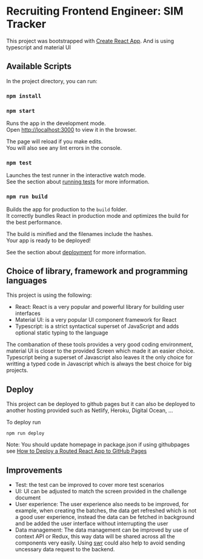 # Recruiting Frontend Engineer: SIM Tracker

This project was bootstrapped with [Create React App](https://github.com/facebook/create-react-app). And is using typescript and material UI 

## Available Scripts

In the project directory, you can run:

### `npm install`

### `npm start`

Runs the app in the development mode.\
Open [http://localhost:3000](http://localhost:3000) to view it in the browser.

The page will reload if you make edits.\
You will also see any lint errors in the console.

### `npm test`

Launches the test runner in the interactive watch mode.\
See the section about [running tests](https://facebook.github.io/create-react-app/docs/running-tests) for more information.

### `npm run build`

Builds the app for production to the `build` folder.\
It correctly bundles React in production mode and optimizes the build for the best performance.

The build is minified and the filenames include the hashes.\
Your app is ready to be deployed!

See the section about [deployment](https://facebook.github.io/create-react-app/docs/deployment) for more information.

## Choice of library, framework and programming languages

This project is using the following:
- React: React is a very popular and powerful library for building user interfaces
- Material UI: is a very popular UI component framework for React
- Typescript:  is a strict syntactical superset of JavaScript and adds optional static typing to the language

The combanation of these tools provides a very good coding environment, material UI is closer to the provided Screen which made it an easier choice. Typescript being a superset of Javascript also leaves it the only choice for writting a typed code in Javascript which is always the best choice for big projects.

## Deploy

This project can be deployed to github pages but it can also be deployed to another hosting provided such as Netlify, Heroku, Digital Ocean, ...

To deploy run
```
npm run deploy
```

Note: You should update homepage in package.json if using githubpages see [How to Deploy a Routed React App to GitHub Pages](https://www.freecodecamp.org/news/deploy-a-react-app-to-github-pages/)

## Improvements

- Test: the test can be improved to cover more test scenarios
- UI: UI can be adjusted to match the screen provided in the challenge document
- User experience: The user experience also needs to be improved, for example, when creating the batches, the data get refreshed which is not a good user experience, instead the data can be fetched in background and be added the user interface without interrupting the user
- Data management: The data management can be improved by use of context API or Redux, this way data will be shared across all the components very easily. Using [swr](https://swr.vercel.app/) could also help to avoid sending uncessary data request to the backend.
